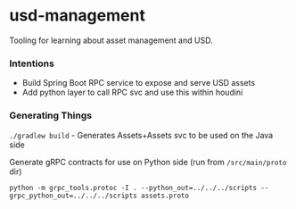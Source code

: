 # usd-management
Tooling for learning about asset management and USD.

### Intentions
- Build Spring Boot RPC service to expose and serve USD assets
- Add python layer to call RPC svc and use this within houdini

### Generating Things

`./gradlew build` - Generates Assets+Assets svc to be used on the Java side

Generate gRPC contracts for use on Python side (run from `/src/main/proto` dir)

`python -m grpc_tools.protoc -I . --python_out=../../../scripts --grpc_python_out=../../../scripts assets.proto`
